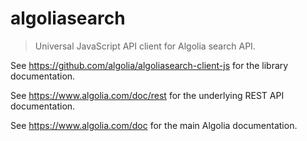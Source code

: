 # algoliasearch

> Universal JavaScript API client for Algolia search API.

See https://github.com/algolia/algoliasearch-client-js for the library documentation.

See https://www.algolia.com/doc/rest for the underlying REST API documentation.

See https://www.algolia.com/doc for the main Algolia documentation.

